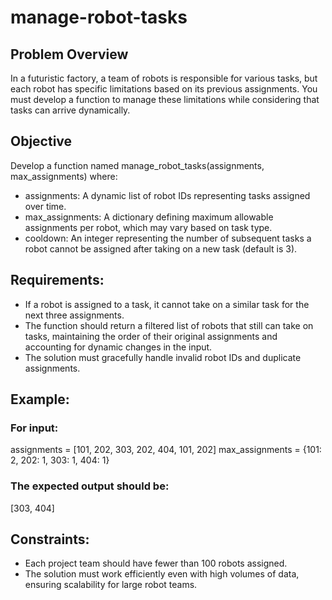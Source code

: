 # manage-robot-tasks

## Problem Overview
In a futuristic factory, a team of robots is responsible for various tasks, but each robot has specific limitations based on its previous assignments. You must develop a function to manage these limitations while considering that tasks can arrive dynamically.

## Objective
Develop a function named manage_robot_tasks(assignments, max_assignments) where:
- assignments: A dynamic list of robot IDs representing tasks assigned over time.
- max_assignments: A dictionary defining maximum allowable assignments per robot, which may vary based on task type.
- cooldown: An integer representing the number of subsequent tasks a robot cannot be assigned after taking on a new task (default is 3).

## Requirements:
- If a robot is assigned to a task, it cannot take on a similar task for the next three assignments.
- The function should return a filtered list of robots that still can take on tasks, maintaining the order of their original assignments and accounting for dynamic changes in the input.
- The solution must gracefully handle invalid robot IDs and duplicate assignments.

## Example:
### For input:
assignments = [101, 202, 303, 202, 404, 101, 202]
max_assignments = {101: 2, 202: 1, 303: 1, 404: 1}
### The expected output should be:
[303, 404]

## Constraints:
- Each project team should have fewer than 100 robots assigned.
- The solution must work efficiently even with high volumes of data, ensuring scalability for large robot teams.
